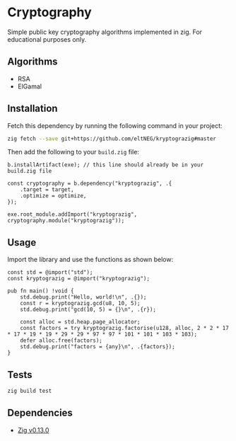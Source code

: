 # Cryptography

Simple public key cryptography algorithms implemented in zig. For educational purposes only.

## Algorithms
- RSA
- ElGamal

## Installation
Fetch this dependency by running the following command in your project:
```bash
zig fetch --save git+https://github.com/eltNEG/kryptograzig#master
```

Then add the following to your `build.zig` file:
```zig
b.installArtifact(exe); // this line should already be in your build.zig file

const cryptography = b.dependency("kryptograzig", .{
    .target = target,
    .optimize = optimize,
});

exe.root_module.addImport("kryptograzig", cryptography.module("kryptograzig"));
```

## Usage
Import the library and use the functions as shown below:
```zig
const std = @import("std");
const kryptograzig = @import("kryptograzig");

pub fn main() !void {
    std.debug.print("Hello, world!\n", .{});
    const r = kryptograzig.gcd(u8, 10, 5);
    std.debug.print("gcd(10, 5) = {}\n", .{r});

    const alloc = std.heap.page_allocator;
    const factors = try kryptograzig.factorise(u128, alloc, 2 * 2 * 17 * 17 * 19 * 19 * 29 * 29 * 97 * 97 * 101 * 101 * 103 * 103);
    defer alloc.free(factors);
    std.debug.print("factors = {any}\n", .{factors});
}
```


## Tests
```bash
zig build test
```

## Dependencies
- [Zig v0.13.0](https://ziglang.org/)
